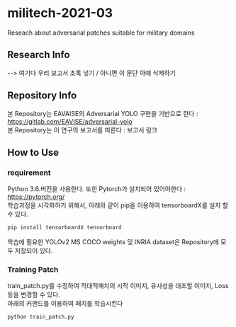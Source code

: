 # militech-2021-03
Reseach about adversarial patches suitable for military domains

## Research Info
 --> 여기다 우리 보고서 초록 넣기 / 아니면 이 문단 아예 삭제하기
 
## Repository Info
본 Repository는 EAVAISE의 Adversarial YOLO 구현을 기반으로 한다 : https://gitlab.com/EAVISE/adversarial-yolo   
본 Repository는 이 연구의 보고서를 따른다 : 보고서 링크
 
## How to Use
### requirement
Python 3.6.버전을 사용한다. 또한 Pytorch가 설치되어 있어야한다 : https://pytorch.org/  
학습과정을 시각화하기 위해서, 아래와 같이 pip을 이용하여 tensorboardX를 설치 할 수 있다. 
```python
pip install tensorboardX tensorboard
```  
학습에 필요한 YOLOv2 MS COCO weights 및 INRIA dataset은 Repository에 모두 저장되어 있다.

### Training Patch
train_patch.py를 수정하여 적대적패치의 시작 이미지, 유사성을 대조할 이미지, Loss 등을 변경할 수 있다.  
아래의 커맨드를 이용하여 패치를 학습시킨다
```python
python train_patch.py 
```  
 
 
